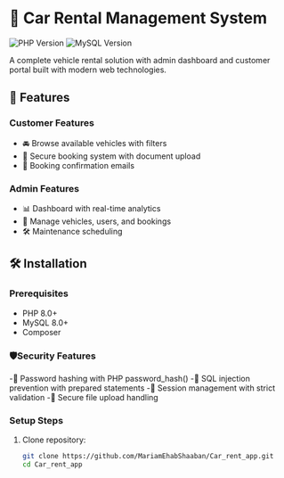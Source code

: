 # 🚗 Car Rental Management System

![PHP Version](https://img.shields.io/badge/PHP-8.0%2B-777BB4?logo=php)
![MySQL Version](https://img.shields.io/badge/MySQL-8.0%2B-005C84?logo=mysql)


A complete vehicle rental solution with admin dashboard and customer portal built with modern web technologies.

## 🌟 Features

### Customer Features
- 🚘 Browse available vehicles with filters
- 🔐 Secure booking system with document upload
- 📧 Booking confirmation emails

### Admin Features
- 📊 Dashboard with real-time analytics
- 👔 Manage vehicles, users, and bookings
- 🛠️ Maintenance scheduling

## 🛠️ Installation

### Prerequisites
- PHP 8.0+
- MySQL 8.0+
- Composer

### 🛡Security Features
-🔑 Password hashing with PHP password_hash()
-🚫 SQL injection prevention with prepared statements
-🔐 Session management with strict validation
-📁 Secure file upload handling

### Setup Steps
1. Clone repository:
   ```bash
   git clone https://github.com/MariamEhabShaaban/Car_rent_app.git
   cd Car_rent_app

